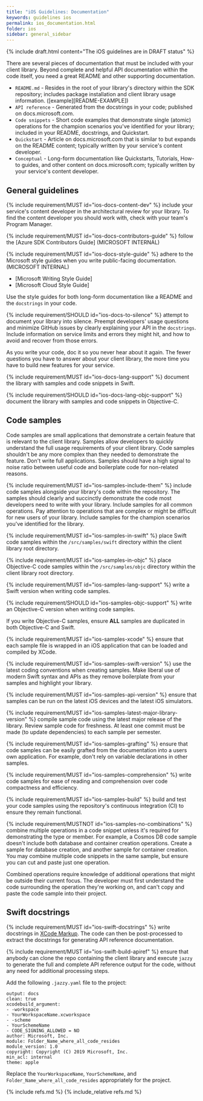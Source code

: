 ```yaml
---
title: "iOS Guidelines: Documentation"
keywords: guidelines ios
permalink: ios_documentation.html
folder: ios
sidebar: general_sidebar
---
```


{% include draft.html content="The iOS guidelines are in DRAFT status" %}

There are several pieces of documentation that must be included with your client library. Beyond complete and helpful API documentation within the code itself, you need a great README and other supporting documentation.

* `README.md` - Resides in the root of your library's directory within the SDK repository; includes package installation and client library usage information. ([example][README-EXAMPLE])
* `API reference` - Generated from the docstrings in your code; published on docs.microsoft.com. 
* `Code snippets` - Short code examples that demonstrate single (atomic) operations for the champion scenarios you've identified for your library; included in your README, docstrings, and Quickstart. 
* `Quickstart` - Article on docs.microsoft.com that is similar to but expands on the README content; typically written by your service's content developer. 
* `Conceptual` - Long-form documentation like Quickstarts, Tutorials, How-to guides, and other content on docs.microsoft.com; typically written by your service's content developer. 

## General guidelines

{% include requirement/MUST id="ios-docs-content-dev" %} include your service's content developer in the architectural review for your library. To find the content developer you should work with, check with your team's Program Manager.

{% include requirement/MUST id="ios-docs-contributors-guide" %} follow the [Azure SDK Contributors Guide] (MICROSOFT INTERNAL)

{% include requirement/MUST id="ios-docs-style-guide" %} adhere to the Microsoft style guides when you write public-facing documentation. (MICROSOFT INTERNAL)

* [Microsoft Writing Style Guide]
* [Microsoft Cloud Style Guide]

Use the style guides for both long-form documentation like a README and the `docstrings` in your code.

{% include requirement/SHOULD id="ios-docs-to-silence" %} attempt to document your library into silence. Preempt developers' usage questions and minimize GitHub issues by clearly explaining your API in the `docstrings`. Include information on service limits and errors they might hit, and how to avoid and recover from those errors.

As you write your code, doc it so you never hear about it again. The fewer questions you have to answer about your client library, the more time you have to build new features for your service.

{% include requirement/MUST id="ios-docs-lang-support" %} document the library with samples and code snippets in Swift.

{% include requirement/SHOULD id="ios-docs-lang-objc-support" %} document the library with samples and code snippets in Objective-C.

## Code samples

Code samples are small applications that demonstrate a certain feature that is relevant to the client library.  Samples allow developers to quickly understand the full usage requirements of your client library. Code samples shouldn't be any more complex than they needed to demonstrate the feature. Don't write full applications. Samples should have a high signal to noise ratio between useful code and boilerplate code for non-related reasons.

{% include requirement/MUST id="ios-samples-include-them" %} include code samples alongside your library's code within the repository. The samples should clearly and succinctly demonstrate the code most developers need to write with your library. Include samples for all common operations.  Pay attention to operations that are complex or might be difficult for new users of your library. Include samples for the champion scenarios you've identified for the library.

{% include requirement/MUST id="ios-samples-in-swift" %} place Swift code samples within the `/src/samples/swift` directory within the client library root directory.

{% include requirement/MUST id="ios-samples-in-objc" %} place Objective-C code samples within the `/src/samples/objc` directory within the client library root directory.

{% include requirement/MUST id="ios-samples-lang-support" %} write a Swift version when writing code samples.  

{% include requirement/SHOULD id="ios-samples-objc-support" %} write an Objective-C version when writing code samples.  

If you write Objective-C samples, ensure **ALL** samples are duplicated in both Objective-C and Swift. 

{% include requirement/MUST id="ios-samples-xcode" %} ensure that each sample file is wrapped in an iOS application that can be loaded and compiled by XCode.

{% include requirement/MUST id="ios-samples-swift-version" %} use the latest coding conventions when creating samples. Make liberal use of modern Swift syntax and APIs as they remove boilerplate from your samples and highlight your library.

{% include requirement/MUST id="ios-samples-api-version" %} ensure that samples can be run on the latest iOS devices and the latest iOS simulators. 

{% include requirement/MUST id="ios-samples-latest-major-library-version" %} compile sample code using the latest major release of the library. Review sample code for freshness.  At least one commit must be made (to update dependencies) to each sample per semester.

{% include requirement/MUST id="ios-samples-grafting" %} ensure that code samples can be easily grafted from the documentation into a users own application.  For example, don't rely on variable declarations in other samples.

{% include requirement/MUST id="ios-samples-comprehension" %} write code samples for ease of reading and comprehension over code compactness and efficiency.

{% include requirement/MUST id="ios-samples-build" %} build and test your code samples using the repository's continuous integration (CI) to ensure they remain functional.

{% include requirement/MUSTNOT id="ios-samples-no-combinations" %} combine multiple operations in a code snippet unless it's required for demonstrating the type or member. For example, a Cosmos DB code sample doesn't include both database and container creation operations.  Create a sample for database creation, and another sample for container creation.  You may combine multiple code snippets in the same sample, but ensure you can cut and paste just one operation.

Combined operations require knowledge of additional operations that might be outside their current focus. The developer must first understand the code surrounding the operation they're working on, and can't copy and paste the code sample into their project.

## Swift docstrings

{% include requirement/MUST id="ios-swift-docstrings" %} write docstrings in [XCode Markup](https://developer.apple.com/library/archive/documentation/Xcode/Reference/xcode_markup_formatting_ref/).  The code can then be post-processed to extract the docstrings for generating API reference documentation.

{% include requirement/MUST id="ios-swift-build-apiref" %} ensure that anybody can clone the repo containing the client library and execute `jazzy` to generate the full and complete API reference output for the code, without any need for additional processing steps.

Add the following `.jazzy.yaml` file to the project:

```
output: docs
clean: true
xcodebuild_argument:
- -workspace
- YourWorkspaceName.xcworkspace
- -scheme
- YourSchemeName
- CODE_SIGNING_ALLOWED = NO
author: Microsoft, Inc.
module: Folder_Name_where_all_code_resides
module_version: 1.0
copyright: Copyright (C) 2019 Microsoft, Inc.
min_acl: internal
theme: apple
```

Replace the `YourWorkspaceName`, `YourSchemeName`, and `Folder_Name_where_all_code_resides` appropriately for the project.

{% include refs.md %}
{% include_relative refs.md %}